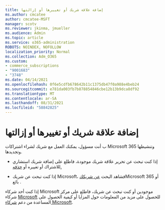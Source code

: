```yaml
---
title: إضافة علاقة شريك أو تغييرها أو إزالتها
ms.author: cmcatee
author: cmcatee-MSFT
manager: scotv
ms.reviewer: jkinma, jmueller
ms.audience: Admin
ms.topic: article
ms.service: o365-administration
ROBOTS: NOINDEX, NOFOLLOW
localization_priority: Normal
ms.collection: Adm_O365
ms.custom:
- commerce_subscriptions
- "9001683"
- "3748"
ms.date: 04/14/2021
ms.openlocfilehash: 0f6e5cdfb678642b11c1375db47f0a988e4beb24
ms.sourcegitcommit: e781da003fb7b878854846cbe12b13b9dca8df92
ms.translationtype: MT
ms.contentlocale: ar-SA
ms.lasthandoff: 08/31/2021
ms.locfileid: "58842825"
---
```

# <a name="add-change-or-remove-a-partner-relationship"></a>إضافة علاقة شريك أو تغييرها أو إزالتها

ب أنت مسؤول، يمكنك العمل مع شريك لشراء اشتراكات Microsoft 365 وتنشيطها وتجديدها. 

- إذا كنت تبحث عن تحرير علاقة شريك موجودة، فاطلع على إضافة شريك استشاري للاشتراك أو تغييره أو [حذفه.](https://docs.microsoft.com/microsoft-365/admin/misc/add-partner)

- إذا كنت تبحث عن شريك Microsoft، فشاهد البحث [عن شريكك](https://docs.microsoft.com/microsoft-365/admin/manage/find-your-partner-or-reseller)Microsoft 365 أو بائع .

إذا كنت أحد شركاء Microsoft موجودين أو كنت تبحث عن شريك، فاطلع على مركز شركاء [Microsoft](https://support.microsoft.com/help/4499930/partner-center-overview) للحصول على مزيد من المعلومات حول المزايا أو كيفية الحصول على المساعدة من دعم [شركاء Microsoft](https://aka.ms/partnersupport).
